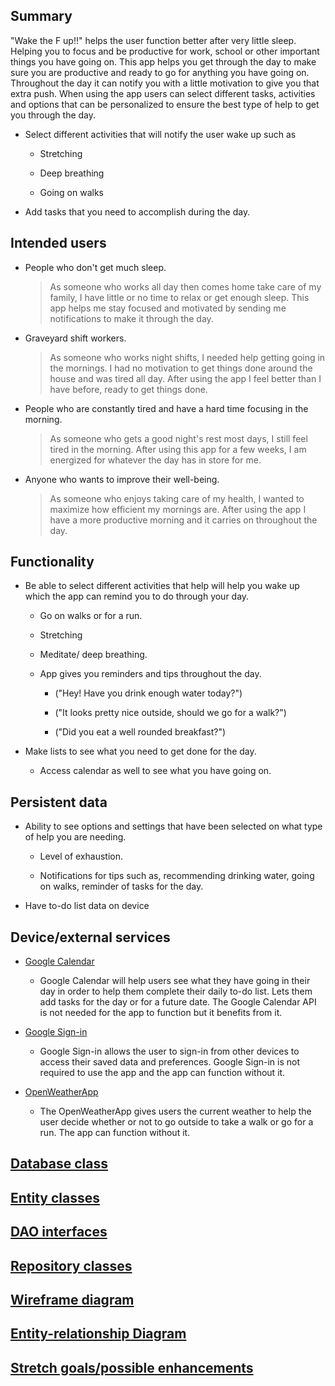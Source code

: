## Summary

"Wake the F up!!" helps the user function better after very little sleep. Helping you to focus and be productive for work, school or other important things you have going on. This app helps you get through the day to make sure you are productive and ready to go for anything you have going on. Throughout the day it can notify you with a little motivation to give you that extra push. When using the app users can select different tasks, activities and options that can be  personalized to ensure the best type of help to get you through the day.

* Select different activities that will notify the user wake up such as

	* Stretching

	* Deep breathing

	* Going on walks

* Add tasks that you need to accomplish during the day.


## Intended users

* People who don't get much sleep.

    > As someone who works all day then comes home take care of my family, I have little or no time to relax or get enough sleep. This app helps me stay focused and motivated by sending me notifications to make it through the day.

* Graveyard shift workers.

	> As someone who works night shifts, I needed help getting going in the mornings. I had no motivation to get things done around the house and was tired all day. After using the app I feel better than I have before, ready to get things done.

* People who are constantly tired and have a hard time focusing in the morning.

	> As someone who gets a good night's rest most days, I still feel tired in the morning. After using this app for a few weeks, I am energized for whatever the day has in store for me.

* Anyone who wants to improve their well-being.

	> As someone who enjoys taking care of my health, I wanted to maximize how efficient my mornings are. After using the app I have a more productive morning and it carries on throughout the day.

## Functionality

* Be able to select different activities that help will help you wake up which the app can remind you to do through your day.

	* Go on walks or for a run.

	* Stretching

	* Meditate/ deep breathing.

	* App gives you reminders and tips throughout the day.

		* ("Hey! Have you drink enough water today?")

		* ("It looks pretty nice outside, should we go for a walk?")

		* ("Did you eat a well rounded breakfast?")

* Make lists to see what you need to get done for the day.

	 * Access calendar as well to see what you have going on.

## Persistent data

* Ability to see options and settings that have been selected on what type of help you are needing.

	* Level of exhaustion.

	* Notifications for tips such as, recommending drinking water, going on walks, reminder of tasks for the day.

* Have to-do list data on device

## Device/external services

* [Google Calendar](https://developers.google.com/calendar "Google Calendar")

	* Google Calendar will help users see what they have going in their day in order to help them complete their daily to-do list. Lets them add tasks for the day or for a future date. The Google Calendar API is not needed for the app to function but it benefits from it.

* [Google Sign-in](https://developers.google.com/identity/sign-in/android/sign-in "Google Sign-in")

	* Google Sign-in allows the user to sign-in from other devices to access their saved data and preferences. Google Sign-in is not required to use the app and the app can function without it.

* [OpenWeatherApp](https://rapidapi.com/community/api/open-weather-map "OpenWeatherApp")

	* The OpenWeatherApp gives users the current weather to help the user decide whether or not to go outside to take a walk or go for a run. The app can function without it.

## [Database class](database.md)

## [Entity classes](entity-classes.md)

## [DAO interfaces](dao-interfaces.md)

## [Repository classes](repository-classes.md)

## [Wireframe diagram](wireframe.md "Wireframe")

## [Entity-relationship Diagram](erd.md "ERD")

## [Stretch goals/possible enhancements](stretch-goals.md "Stretch goals")

